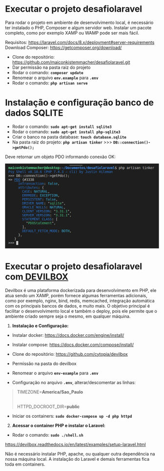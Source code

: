 ﻿# Executar o projeto **desafiolaravel**
Para rodar o projeto em ambiente de desenvolvimento local, é necessário ter instalado o PHP,  Composer e algum servidor web. Instalar um pacote completo, como por exemplo XAMP ou WAMP pode ser mais fácil.

Requisitos: <https://laravel.com/docs/8.x/deployment#server-requirements>  
Download Composer: <https://getcomposer.org/download/>

- Clone do repositório: <https://github.com/maiconkistemmacher/desafiolaravel.git>
- Dar permissão na pasta raiz do projeto
- Rodar o comando: **`composer update`**
- Renomear o arquivo **`env.example`** para **`.env`**
- Rodar o comando: **`php artisan serve`**

# Instalação e configuração banco de dados **SQLITE**
- Rodar o comando: **`sudo apt-get install sqlite3`**
- Rodar o comando: **`sudo apt-get install php-sqlite3`**
- Criar o banco na pasta database: **`touch database.sqlite`**	
- Na pasta raiz do projeto: **`php artisan tinker`**
        >>> **`DB::connection()->getPdo();`**

Deve retornar um objeto PDO informando conexão OK:

![](README.png)



#
# Executar o projeto **desafiolaravel** com[ DEVILBOX](http://devilbox.org/)
Devilbox é uma plataforma dockerizada para desenvolvimento em PHP, ele atua sendo um XAMP, porém fornece algumas ferramentas adicionais, como por exemplo, nginx, bind, redis, memcached, integração automática com os principais bancos de dados, e muito mais. O objetivo principal é facilitar o desenvolvimento local e também o deploy, pois ele permite que o ambiente criado sempre seja o mesmo, em qualquer máquina.

1.  **Instalação e Configuração:**	
- Instalar docker: <https://docs.docker.com/engine/install/>
- Instalar compose: <https://docs.docker.com/compose/install/>
- Clone do repositório: <https://github.com/cytopia/devilbox>

- Permissão na pasta do devilbox
- Renomear o arquivo **`env-example`** para **`.env`**
- Configuração no arquivo **`.env`**, alterar/descomentar as linhas:<p>
>TIMEZONE=**America/Sao\_Paulo**<p>						
>HTTPD\_DOCROOT\_DIR=**public**<p>

- Iniciar os containers: **`sudo docker-compose up -d php httpd`**


2.  **Acessar o container PHP e instalar o Laravel:**

- Rodar o comando: **`sudo ./shell.sh`**

<https://devilbox.readthedocs.io/en/latest/examples/setup-laravel.html>

Não é necessário instalar PHP, apache, ou qualquer outra dependência na nossa máquina local. A instalação do Laravel e demais ferramentas fica toda em containers. 

